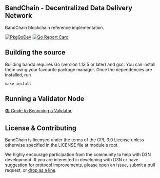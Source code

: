 ## BandChain - Decentralized Data Delivery Network

BandChain blockchain reference implementation.

[![PkgGoDev](https://pkg.go.dev/badge/github.com/bandprotocol/chain)](https://pkg.go.dev/github.com/bandprotocol/chain)
[![Go Report Card](https://goreportcard.com/badge/github.com/bandprotocol/chain)](https://goreportcard.com/report/github.com/bandprotocol/chain)

## Building the source

Building bandd requires Go (version 1.13.5 or later) and gcc. You can install them using your favourite package manager. Once the dependencies are installed, run

```shell
make install
```

## Running a Validator Node

[📚 Guide to Becoming a Validator](https://medium.com/bandprotocol/bandchain-guanyu-testnet-3-successful-upgrade-how-to-join-as-a-validator-2766ca6717d4)

## License & Contributing

BandChain is licensed under the terms of the GPL 3.0 License unless otherwise specified in the LICENSE file at module's root.

We highly encourage participation from the community to help with D3N development. If you are interested in developing with D3N or have suggestion for protocol improvements, please open an issue, submit a pull request, or [drop as a line].

[drop as a line]: mailto:connect@bandprotocol.com
